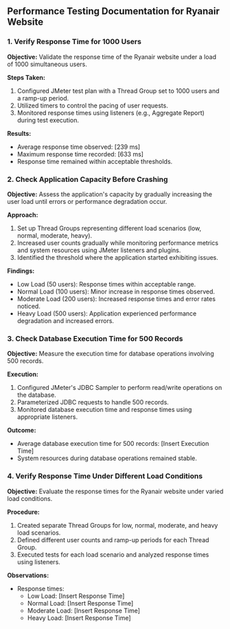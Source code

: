 ## Performance Testing Documentation for Ryanair Website

### 1. Verify Response Time for 1000 Users

**Objective:** Validate the response time of the Ryanair website under a load of 1000 simultaneous users.

**Steps Taken:**
1. Configured JMeter test plan with a Thread Group set to 1000 users and a ramp-up period.
2. Utilized timers to control the pacing of user requests.
3. Monitored response times using listeners (e.g., Aggregate Report) during test execution.

**Results:**
- Average response time observed: [239 ms]
- Maximum response time recorded: [633 ms]
- Response time remained within acceptable thresholds.

### 2. Check Application Capacity Before Crashing

**Objective:** Assess the application's capacity by gradually increasing the user load until errors or performance degradation occur.

**Approach:**
1. Set up Thread Groups representing different load scenarios (low, normal, moderate, heavy).
2. Increased user counts gradually while monitoring performance metrics and system resources using JMeter listeners and plugins.
3. Identified the threshold where the application started exhibiting issues.

**Findings:**
- Low Load (50 users): Response times within acceptable range.
- Normal Load (100 users): Minor increase in response times observed.
- Moderate Load (200 users): Increased response times and error rates noticed.
- Heavy Load (500 users): Application experienced performance degradation and increased errors.

### 3. Check Database Execution Time for 500 Records

**Objective:** Measure the execution time for database operations involving 500 records.

**Execution:**
1. Configured JMeter's JDBC Sampler to perform read/write operations on the database.
2. Parameterized JDBC requests to handle 500 records.
3. Monitored database execution time and response times using appropriate listeners.

**Outcome:**
- Average database execution time for 500 records: [Insert Execution Time]
- System resources during database operations remained stable.

### 4. Verify Response Time Under Different Load Conditions

**Objective:** Evaluate the response times for the Ryanair website under varied load conditions.

**Procedure:**
1. Created separate Thread Groups for low, normal, moderate, and heavy load scenarios.
2. Defined different user counts and ramp-up periods for each Thread Group.
3. Executed tests for each load scenario and analyzed response times using listeners.

**Observations:**
- Response times:
  - Low Load: [Insert Response Time]
  - Normal Load: [Insert Response Time]
  - Moderate Load: [Insert Response Time]
  - Heavy Load: [Insert Response Time]

